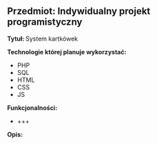 <h2><b>Przedmiot: Indywidualny projekt programistyczny </b></h2>
<p><b> Tytuł: </b>System kartkówek </p>
<p> <b>Technologie której planuje wykorzystać: </b></p>
<ul>
  <li> PHP </li>
  <li> SQL </li>
  <li> HTML </li>
  <li> CSS </li>
  <li> JS </li>
</ul>
<p> <b> Funkcjonalności: </b> </p>
<ul>
  <li>+++</li>
</ul>
<p> <b> Opis: </b></p>
